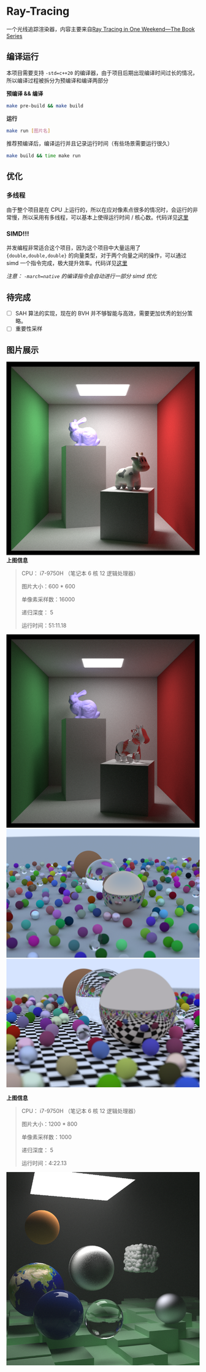 # Ray-Tracing

一个光线追踪渲染器，内容主要来自[Ray Tracing in One Weekend—The Book Series](https://raytracing.github.io/)

## 编译运行

本项目需要支持 `-std=c++20` 的编译器，由于项目后期出现编译时间过长的情况，所以编译过程被拆分为预编译和编译两部分

**预编译 && 编译**
```sh
make pre-build && make build
```

**运行**
```sh
make run [图片名]
```

推荐预编译后，编译运行并且记录运行时间（有些场景需要运行很久）
```sh
make build && time make run
```

## 优化

### 多线程

由于整个项目是在 CPU 上运行的，所以在应对像素点很多的情况时，会运行的非常慢，所以采用有多线程，可以基本上使得运行时间 / 核心数。代码详见[这里](https://github.com/clumsy-sy/Ray-Tracing/blob/main/src/renderer/Renderer.hpp#L75)

### SIMD!!!

并发编程非常适合这个项目，因为这个项目中大量运用了 `{double,double,double}` 的向量类型，对于两个向量之间的操作，可以通过 simd 一个指令完成，极大提升效率。代码详见[这里](https://github.com/clumsy-sy/Ray-Tracing/blob/main/src/vector/Vec3dx4.hpp#L11C1-L11C1)

*注意： `-march=native` 的编译指令会自动进行一部分 simd 优化*

## 待完成

- [ ] SAH 算法的实现，现在的 BVH 并不够智能与高效，需要更加优秀的划分策略。
- [ ] 重要性采样

## 图片展示

![Alt](images/zooTex.bmp)
**上图信息**
> 
> CPU： i7-9750H （笔记本 6 核 12 逻辑处理器）
> 
> 图片大小：600 * 600
> 
> 单像素采样数：16000
>
> 递归深度： 5 
>
> 运行时间：51:11.18


![Alt](images/zoo16384.bmp)
![Alt](images/balls_simple_400.bmp)
![Alt](images/checker_balls_400.bmp)

**上图信息**
> 
> CPU： i7-9750H （笔记本 6 核 12 逻辑处理器）
> 
> 图片大小：1200 * 800
> 
> 单像素采样数：1000
>
> 递归深度： 5 
>
> 运行时间：4:22.13

![Alt](images/all_20000.bmp)
